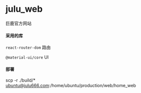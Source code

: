 # julu_web

巨鹿官方网站

#### 采用的库

`react-router-dom` 路由

`@material-ui/core` UI

#### 部署
scp -r ./build/* ubuntu@julu666.com:/home/ubuntu/production/web/home_web